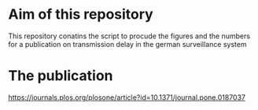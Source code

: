 # Aim of this repository
This repository conatins the script to procude the figures and the numbers for a publication on transmission delay in the german surveillance system
# The publication
https://journals.plos.org/plosone/article?id=10.1371/journal.pone.0187037

